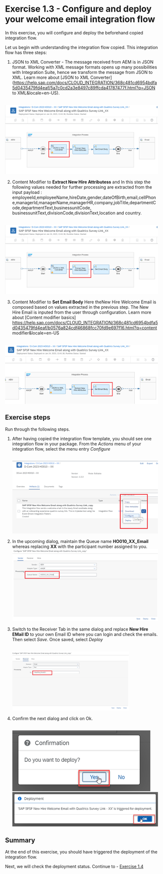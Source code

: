 # Exercise 1.3 - Configure and deploy your welcome email integration flow

In this exercise, you will configure and deploy the beforehand copied integration flow.

Let us begin with understanding the integration flow copied. This integration flow has three steps:
1. JSON to XML Converter - The message received from AEM is in JSON format. Working with XML message formats opens up many possibilities with Integration Suite, hence we transform the message from JSON to XML. Learn more about [JSON to XML Converter](https://help.sap.com/docs/CLOUD_INTEGRATION/368c481cd6954bdfa5d0435479fd4eaf/5a7c0cd2a3e8497c89ffcda41787477f.html?q=JSON to XML&locale=en-US). 

<br>![Script collection](/exercises/ex1/images/01-0018-step1.png)

2. Content Modifier to **Extract New Hire Attributess** and
In this step the following values needed for further processing are extracted from the input payload : employeeId,employeeName,hireDate,gender,dateOfBirth,email,cellPhone,managerId,managerName,managerHR,company,jobTitle,departmentCode,departmentText,businessunitCode, businessunitText,divisionCode,divisionText,location and country.

<br>![Script collection](/exercises/ex1/images/01-0018-step2.png)

3. Content Modifier to **Set Email Body**
Here theNew Hire Welcome Email is composed based on values extracted in the previous step. The New Hire Email is inputed from the user through configuration.
Learn more about [Content modifier basics] 
https://help.sap.com/docs/CLOUD_INTEGRATION/368c481cd6954bdfa5d0435479fd4eaf/b0576a824cdf46868fcc70fd9e697f16.html?q=content modifier&locale=en-US

<br>![Script collection](/exercises/ex1/images/01-0018-step3.png)

## Exercise steps

Run through the following steps.
1. After having copied the integration flow template, you should see one integration flow in your package. From the *Actions* menu of your integration flow, select the menu entry *Configure*

    <br>![Script collection](/exercises/ex1/images/01-0010.png)

2. In the upcoming dialog, maintain the Queue name **HO010_XX_Email** whereas replacing **XX** with the participant number assigned to you.
    <br>![Script collection](/exercises/ex1/images/01-0011.png)
    
4. Switch to the Receiver Tab in the same dialog and replace **New Hire EMail ID** to your own Email ID where you can login and check the emails.
   Then select *Save*. Once saved, select *Deploy*

    <br><img src="/exercises/ex1/images/01-0012.png" width=80%>
    
6. Confirm the next dialog and click on Ok.

    <br>![Script collection](/exercises/ex1/images/01-0013.png)
    <br>![Script collection](/exercises/ex1/images/01-0014.png)

## Summary

At the end of this exercise, you should have triggered the deployment of the integration flow.

Next, we will check the deployment status. Continue to - [Exercise 1.4](/exercises/ex1/ex14)

